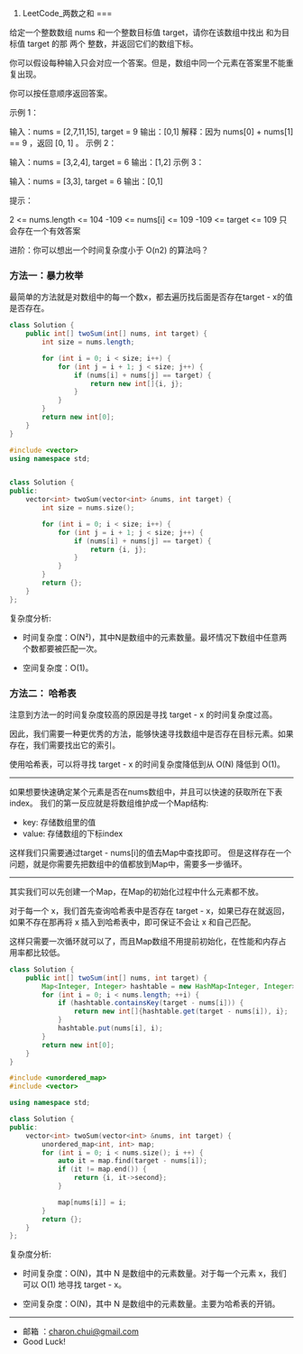 1. LeetCode_两数之和
===

给定一个整数数组 nums 和一个整数目标值 target，请你在该数组中找出 和为目标值 target  的那 两个 整数，并返回它们的数组下标。

你可以假设每种输入只会对应一个答案。但是，数组中同一个元素在答案里不能重复出现。

你可以按任意顺序返回答案。

 

示例 1：

输入：nums = [2,7,11,15], target = 9
输出：[0,1]
解释：因为 nums[0] + nums[1] == 9 ，返回 [0, 1] 。
示例 2：

输入：nums = [3,2,4], target = 6
输出：[1,2]
示例 3：

输入：nums = [3,3], target = 6
输出：[0,1]



提示：

2 <= nums.length <= 104
-109 <= nums[i] <= 109
-109 <= target <= 109
只会存在一个有效答案
 

进阶：你可以想出一个时间复杂度小于 O(n2) 的算法吗？


### 方法一：暴力枚举


最简单的方法就是对数组中的每一个数x，都去遍历找后面是否存在target - x的值是否存在。

```java
class Solution {
    public int[] twoSum(int[] nums, int target) {
        int size = nums.length;

        for (int i = 0; i < size; i++) {
            for (int j = i + 1; j < size; j++) {
                if (nums[i] + nums[j] == target) {
                    return new int[]{i, j};
                }
            }
        }
        return new int[0];
    }
}
```

```c++
#include <vector>
using namespace std;


class Solution {
public:
    vector<int> twoSum(vector<int> &nums, int target) {
        int size = nums.size();

        for (int i = 0; i < size; i++) {
            for (int j = i + 1; j < size; j++) {
                if (nums[i] + nums[j] == target) {
                    return {i, j};
                }
            }
        }
        return {};
    }
};
```

复杂度分析:    

- 时间复杂度：O(N²)，其中N是数组中的元素数量。最坏情况下数组中任意两个数都要被匹配一次。

- 空间复杂度：O(1)。


### 方法二： 哈希表

注意到方法一的时间复杂度较高的原因是寻找 target - x 的时间复杂度过高。

因此，我们需要一种更优秀的方法，能够快速寻找数组中是否存在目标元素。如果存在，我们需要找出它的索引。

使用哈希表，可以将寻找 target - x 的时间复杂度降低到从 O(N) 降低到 O(1)。


---

如果想要快速确定某个元素是否在nums数组中，并且可以快速的获取所在下表index。
我们的第一反应就是将数组维护成一个Map结构:     

- key: 存储数组里的值
- value: 存储数组的下标index

这样我们只需要通过target - nums[i]的值去Map中查找即可。
但是这样存在一个问题，就是你需要先把数组中的值都放到Map中，需要多一步循环。




--- 

其实我们可以先创建一个Map，在Map的初始化过程中什么元素都不放。    

对于每一个 x，我们首先查询哈希表中是否存在 target - x，如果已存在就返回，如果不存在那再将 x 插入到哈希表中，即可保证不会让 x 和自己匹配。

这样只需要一次循环就可以了，而且Map数组不用提前初始化，在性能和内存占用率都比较低。  


```java
class Solution {
    public int[] twoSum(int[] nums, int target) {
        Map<Integer, Integer> hashtable = new HashMap<Integer, Integer>();
        for (int i = 0; i < nums.length; ++i) {
            if (hashtable.containsKey(target - nums[i])) {
                return new int[]{hashtable.get(target - nums[i]), i};
            }
            hashtable.put(nums[i], i);
        }
        return new int[0];
    }
}

```

```c++ 
#include <unordered_map>
#include <vector>

using namespace std;

class Solution {
public:
    vector<int> twoSum(vector<int> &nums, int target) {
        unordered_map<int, int> map;
        for (int i = 0; i < nums.size(); i ++) {
            auto it = map.find(target - nums[i]);
            if (it != map.end()) {
                return {i, it->second};
            }

            map[nums[i]] = i;
        }
        return {};
    }
};
```


复杂度分析:    

- 时间复杂度：O(N)，其中 N 是数组中的元素数量。对于每一个元素 x，我们可以 O(1) 地寻找 target - x。

- 空间复杂度：O(N)，其中 N 是数组中的元素数量。主要为哈希表的开销。


---
- 邮箱 ：charon.chui@gmail.com  
- Good Luck! 

	
